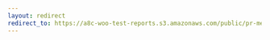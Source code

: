 ```yaml
---
layout: redirect
redirect_to: https://a8c-woo-test-reports.s3.amazonaws.com/public/pr-merge/43519/api/index.html
---
```

